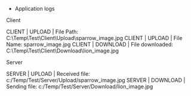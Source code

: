 

- Application logs

Client

CLIENT | UPLOAD | File Path: C:\Temp\Test\Client\Upload\sparrow_image.jpg
CLIENT | UPLOAD | File Name: sparrow_image.jpg
CLIENT | DOWNLOAD | File downloaded: C:\Temp\Test\Client\Download\lion_image.jpg

Server

SERVER | UPLOAD | Received file: c:/Temp/Test/Server/Upload/sparrow_image.jpg
SERVER | DOWNLOAD | Sending file: c:/Temp/Test/Server/Download/lion_image.jpg
	